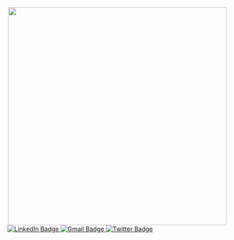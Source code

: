 <div id="header" align="center">
    <img src="https://media3.giphy.com/media/v1.Y2lkPTc5MGI3NjExYTdhMTFkMjFhNTEwMThmMjVmOGMzYzk4M2M3OGEzMWIzYjBjMjAyYyZlcD12MV9pbnRlcm5hbF9naWZzX2dpZklkJmN0PXM/3kPDmoWdBpQPNhCnUG/giphy.gif" width="500"/>
</div>

<div id="badges">
  <a href="https://www.linkedin.com/in/luka-macharia-javadev">
    <img src="https://img.shields.io/badge/LinkedIn-blue?style=for-the-badge&logo=linkedin&logoColor=white" alt="LinkedIn Badge"/>
  </a>
  <a href="">
    <img src="https://img.shields.io/badge/Gmail-red?style=for-the-badge&logo=linkedin&logoColor=white" alt="Gmail Badge"/>
  </a>
  <a href="https://twitter.com/254Kalu">
    <img src="https://img.shields.io/badge/Twitter-blue?style=for-the-badge&logo=twitter&logoColor=white" alt="Twitter Badge"/>
  </a>
    </br>
  <img src="https://komarev.com/ghpvc/?username=kalu254&style=flat-square&color=blue" alt="" align="center"/>


</div>
